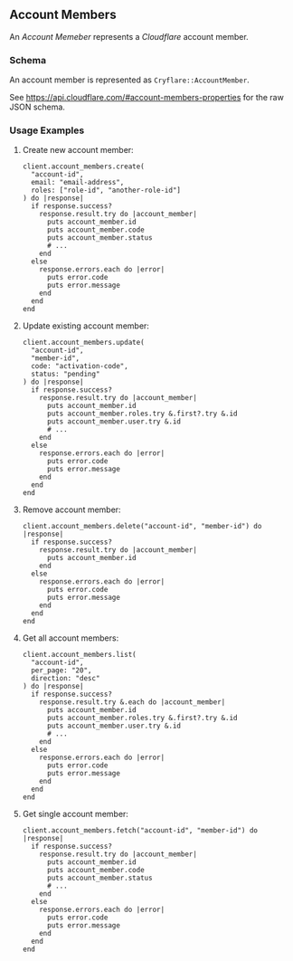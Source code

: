 ## Account Members

An *Account Memeber* represents a *Cloudflare* account member.

### Schema

An account member is represented as `Cryflare::AccountMember`.

See https://api.cloudflare.com/#account-members-properties for the raw JSON schema.

### Usage Examples

1. Create new account member:

   ```crystal
   client.account_members.create(
     "account-id",
     email: "email-address",
     roles: ["role-id", "another-role-id"]
   ) do |response|
     if response.success?
       response.result.try do |account_member|
         puts account_member.id
         puts account_member.code
         puts account_member.status
         # ...
       end
     else
       response.errors.each do |error|
         puts error.code
         puts error.message
       end
     end
   end
   ```

1. Update existing account member:

   ```crystal
   client.account_members.update(
     "account-id",
     "member-id",
     code: "activation-code",
     status: "pending"
   ) do |response|
     if response.success?
       response.result.try do |account_member|
         puts account_member.id
         puts account_member.roles.try &.first?.try &.id
         puts account_member.user.try &.id
         # ...
       end
     else
       response.errors.each do |error|
         puts error.code
         puts error.message
       end
     end
   end
   ```

1. Remove account member:

   ```crystal
   client.account_members.delete("account-id", "member-id") do |response|
     if response.success?
       response.result.try do |account_member|
         puts account_member.id
       end
     else
       response.errors.each do |error|
         puts error.code
         puts error.message
       end
     end
   end
   ```

1. Get all account members:

   ```crystal
   client.account_members.list(
     "account-id",
     per_page: "20",
     direction: "desc"
   ) do |response|
     if response.success?
       response.result.try &.each do |account_member|
         puts account_member.id
         puts account_member.roles.try &.first?.try &.id
         puts account_member.user.try &.id
         # ...
       end
     else
       response.errors.each do |error|
         puts error.code
         puts error.message
       end
     end
   end
   ```

1. Get single account member:

   ```crystal
   client.account_members.fetch("account-id", "member-id") do |response|
     if response.success?
       response.result.try do |account_member|
         puts account_member.id
         puts account_member.code
         puts account_member.status
         # ...
       end
     else
       response.errors.each do |error|
         puts error.code
         puts error.message
       end
     end
   end
   ```
